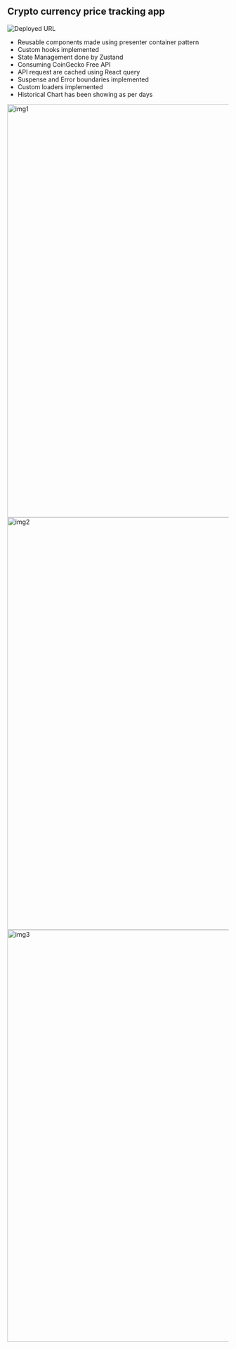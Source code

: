 ## Crypto currency price tracking app

![Deployed URL](https://coin-gecko-tracker.vercel.app/)

- Reusable components made using presenter container pattern
- Custom hooks implemented
- State Management done by Zustand
- Consuming CoinGecko Free API
- API request are cached using React query
- Suspense and Error boundaries implemented
- Custom loaders implemented
- Historical Chart has been showing as per days

<img width="941" alt="img1" src="https://github.com/user-attachments/assets/1f242ba6-b8e6-479a-b897-b35b318bc58d" />
<img width="940" alt="img2" src="https://github.com/user-attachments/assets/561f0eb7-bbc5-4c80-ad64-480c2926b053" />

<img width="939" alt="img3" src="https://github.com/user-attachments/assets/e5548aab-4ef3-437a-80a8-d96eeeee151c" />
